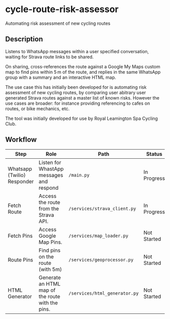 # cycle-route-risk-assessor
Automating risk assessment of new cycling routes

## Description
Listens to WhatsApp messages within a user specified conversation, waiting for Strava route links to be shared. 

On sharing, cross-references the route against a Google My Maps custom map to find pins within 5 m of the route, and replies in the same WhatsApp group with a summary and an interactive HTML map.

The use case this has initially been developed for is automating risk assessment of new cycling routes, by comparing user abitrary user generated Strava routes against a master list of known risks. However the use cases are broader: for instance providing referencing to cafes on routes, or bike mechanics, etc.

The tool was initially developed for use by Royal Leamington Spa Cycling Club.

## Workflow

| Step | Role | Path | Status |
| ---- | ---  | ------ | ------ |
| Whatsapp (Twilio) Responder | Listen for WhastApp messages and respond | ```/main.py``` | In Progress |
| Fetch Route | Access the route from the Strava API. | ```/services/strava_client.py``` | In Progress |
| Fetch Pins | Access Google Map Pins. | ```/services/map_loader.py``` | Not Started |
| Route Pins | Find pins on the route (with 5m) |  ```/services/geoprocessor.py``` | Not Started |
| HTML Generator | Generate an HTML map of the route with the pins. |  ```/services/html_generator.py``` | Not Started |